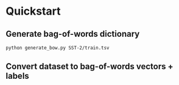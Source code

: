 # Quickstart

## Generate bag-of-words dictionary

`python generate_bow.py SST-2/train.tsv`

## Convert dataset to bag-of-words vectors + labels
